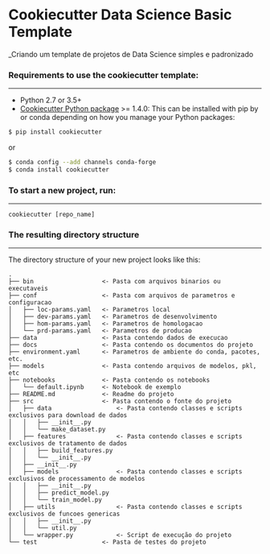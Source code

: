 # Cookiecutter Data Science Basic Template

_Criando um template de projetos de Data Science simples e padronizado

### Requirements to use the cookiecutter template:
-----------
 - Python 2.7 or 3.5+
 - [Cookiecutter Python package](http://cookiecutter.readthedocs.org/en/latest/installation.html) >= 1.4.0: This can be installed with pip by or conda depending on how you manage your Python packages:

``` bash
$ pip install cookiecutter
```

or

``` bash
$ conda config --add channels conda-forge
$ conda install cookiecutter
```


### To start a new project, run:
------------

    cookiecutter [repo_name]


### The resulting directory structure
------------

The directory structure of your new project looks like this: 

```
.
├── bin                   <- Pasta com arquivos binarios ou executaveis
├── conf                  <- Pasta com arquivos de parametros e configuracao
│   ├── loc-params.yaml   <- Parametros local
│   ├── dev-params.yaml   <- Parametros de desenvolvimento      
│   ├── hom-params.yaml   <- Parametros de homologacao
│   └── prd-params.yaml   <- Parametros de producao
├── data                  <- Pasta contendo dados de execucao
├── docs                  <- Pasta contendo os documentos do projeto
├── environment.yaml      <- Parametros de ambiente do conda, pacotes, etc.
├── models                <- Pasta contendo arquivos de modelos, pkl, etc
├── notebooks             <- Pasta contendo os notebooks
│   └── default.ipynb     <- Notebook de exemplo
├── README.md             <- Readme do projeto
├── src                   <- Pasta contendo o fonte do projeto
│   ├── data                  <- Pasta contendo classes e scripts exclusivos para download de dados
│   │   ├── __init__.py
│   │   └── make_dataset.py
│   ├── features              <- Pasta contendo classes e scripts exclusivos de tratamento de dados
│   │   ├── build_features.py
│   │   └── __init__.py
│   ├── __init__.py
│   ├── models                <- Pasta contendo classes e scripts exclusivos de processamento de modelos
│   │   ├── __init__.py
│   │   ├── predict_model.py
│   │   └── train_model.py
│   ├── utils                 <- Pasta contendo classes e scripts exclusivos de funcoes genericas
│   │   ├── __init__.py
│   │   └── util.py
│   └── wrapper.py            <- Script de execução do projeto
└── test                  <- Pasta de testes do projeto 
```
